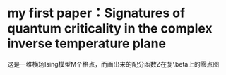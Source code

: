 # my first paper：Signatures of quantum criticality in the complex inverse temperature plane
这是一维横场Ising模型M个格点，而画出来的配分函数Z在复\beta上的零点图
